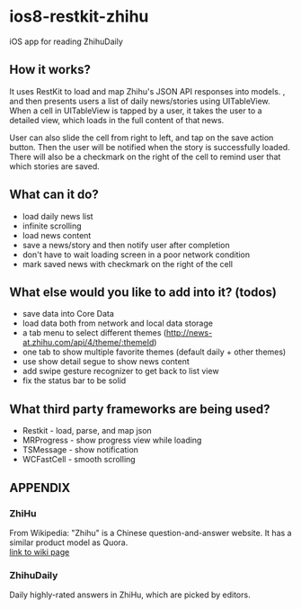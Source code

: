 # ios8-restkit-zhihu

iOS app for reading ZhihuDaily

## How it works?

It uses RestKit to load and map Zhihu's JSON API responses into models.
, and then presents users a list of daily news/stories using UITableView.
When a cell in UITableView is tapped by a user, it takes the user to a detailed view,
which loads in the full content of that news.

User can also slide the cell from right to left, and tap on the save action button.
Then the user will be notified when the story is successfully loaded.
There will also be a checkmark on the right of the cell to remind user that
which stories are saved.

## What can it do?

* load daily news list
* infinite scrolling
* load news content
* save a news/story and then notify user after completion
 * don't have to wait loading screen in a poor network condition
* mark saved news with checkmark on the right of the cell

## What else would you like to add into it? (todos)

* save data into Core Data
 * load data both from network and local data storage
* a tab menu to select different themes (http://news-at.zhihu.com/api/4/theme/:themeId)
* one tab to show multiple favorite themes (default daily + other themes)
* use show detail segue to show news content
 * add swipe gesture recognizer to get back to list view
 * fix the status bar to be solid

## What third party frameworks are being used?

* Restkit - load, parse, and map json
* MRProgress - show progress view while loading
* TSMessage - show notification
* WCFastCell - smooth scrolling

## APPENDIX

### ZhiHu

From Wikipedia:
"Zhihu" is a Chinese question-and-answer website. It has a similar product model as Quora.
<br>
[link to wiki page](http://en.wikipedia.org/wiki/Zhihu)

### ZhihuDaily

Daily highly-rated answers in ZhiHu, which are picked by editors.